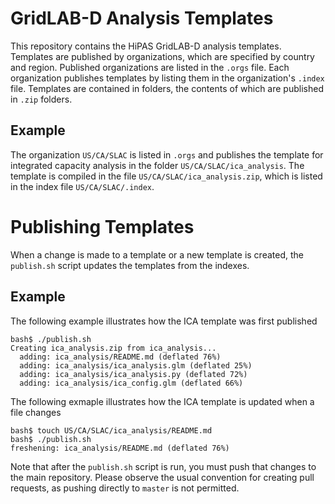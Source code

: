 # GridLAB-D Analysis Templates

This repository contains the HiPAS GridLAB-D analysis templates.  Templates are published by organizations, which are specified by country and region.  Published organizations are listed in the `.orgs` file.  Each organization publishes templates by listing them in the organization's `.index` file.  Templates are contained in folders, the contents of which are published in `.zip` folders.

## Example

The organization `US/CA/SLAC` is listed in `.orgs` and publishes the template for integrated capacity analysis in the folder `US/CA/SLAC/ica_analysis`.  The template is compiled in the file `US/CA/SLAC/ica_analysis.zip`, which is listed in the index file `US/CA/SLAC/.index`.

# Publishing Templates

When a change is made to a template or a new template is created, the `publish.sh` script updates the templates from the indexes.

## Example

The following example illustrates how the ICA template was first published

~~~
bash$ ./publish.sh
Creating ica_analysis.zip from ica_analysis...
  adding: ica_analysis/README.md (deflated 76%)
  adding: ica_analysis/ica_analysis.glm (deflated 25%)
  adding: ica_analysis/ica_analysis.py (deflated 72%)
  adding: ica_analysis/ica_config.glm (deflated 66%)
~~~

The following exmaple illustrates how the ICA template is updated when a file changes

~~~
bash$ touch US/CA/SLAC/ica_analysis/README.md
bash$ ./publish.sh
freshening: ica_analysis/README.md (deflated 76%)
~~~

Note that after the `publish.sh` script is run, you must push that changes to the main repository.  Please observe the usual convention for creating pull requests, as pushing directly to `master` is not permitted.
